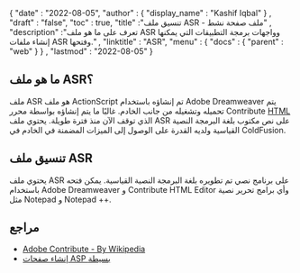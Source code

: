 {
  "date" : "2022-08-05",
  "author" : {
    "display_name" : "Kashif Iqbal"
} ,
  "draft" : "false",
  "toc" : true,
  "title" :"تنسيق ملف ASR - ملف صفحة نشط" ,
  "description" :"تعرف على ما هو ملف ASR وواجهات برمجة التطبيقات التي يمكنها إنشاء ملفات ASR وفتحها." ,
  "linktitle" : "ASR",
  "menu" : {
    "docs" : {
      "parent" : "web"
}
} ,
  "lastmod" : "2022-08-05"
}

## ما هو ملف ASR؟

ملف ASR هو ملف ActionScript تم إنشاؤه باستخدام Adobe Dreamweaver يتم تحميله وتشغيله من جانب الخادم. غالبًا ما يتم إنشاؤه بواسطة محرر Contribute [HTML](/ar/web/html/) الذي توقف الآن منذ فترة طويلة. يحتوي ملف ASR على نص مكتوب بلغة البرمجة النصية القياسية ولديه القدرة على الوصول إلى الميزات المضمنة في الخادم في ColdFusion.

## تنسيق ملف ASR

يحتوي ملف ASR على برنامج نصي تم تطويره بلغة البرمجة النصية القياسية. يمكن فتحه باستخدام Adobe Dreamweaver و Contribute HTML Editor وأي برامج تحرير نصية مثل Notepad و Notepad ++.

## مراجع

* [Adobe Contribute - By Wikipedia](https://en.wikipedia.org/wiki/Adobe_Contribute)
* [إنشاء صفحات ASP بسيطة](https://learn.microsoft.com/en-us/previous-versions/iis/6.0-sdk/ms524741(v=vs.90))

